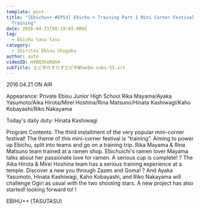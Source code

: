 ```yaml
---
template: post
title: "[Ebichu++ #EP53] Ebichu + Training Part 1 Mini Corner Festival 3rd Ramen
  Training"
date: 2016-04-21T08:19:03.000Z
tag:
  - Ebichu tasu tasu
category:
  - Shiritsu Ebisu Chugaku
author: auto
videoID: mVBQ3kU8Qm4
subTitle: エビ中たすたすエビ中新webm-subs-53.srt
---
```

2016.04.21 ON AIR

Appearance: Private Ebisu Junior High School
Rika Mayama/Ayaka Yasumoto/Aika Hirota/Mirei Hoshina/Rina Matsuno/Hinata Kashiwagi/Kaho Kobayashi/Riko Nakayama

Today's daily duty: Hinata Kashiwagi

Program Contents: The third installment of the very popular mini-corner festival! The theme of this mini-corner festival is “training”. Aiming to power up Ebichu, split into teams and go on a training trip. Rika Mayama & Rina Matsuno team trained at a ramen shop. Ebichuichi's ramen lover Mayama talks about her passionate love for ramen. A serious cup is complete! ? The Aika Hirota & Mirei Hoshina team has a serious training experience at a temple. Discover a new you through Zazen and Goma! ? And Ayaka Yasumoto, Hinata Kashiwagi, Kaho Kobayashi, and Riko Nakayama will challenge Ogiri as usual with the two shooting stars. A new project has also started! looking forward to! !


EBIHU++ (TASUTASU)
